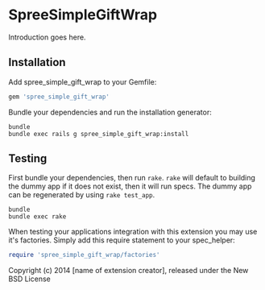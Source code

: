 SpreeSimpleGiftWrap
===================

Introduction goes here.

Installation
------------

Add spree_simple_gift_wrap to your Gemfile:

```ruby
gem 'spree_simple_gift_wrap'
```

Bundle your dependencies and run the installation generator:

```shell
bundle
bundle exec rails g spree_simple_gift_wrap:install
```

Testing
-------

First bundle your dependencies, then run `rake`. `rake` will default to building the dummy app if it does not exist, then it will run specs. The dummy app can be regenerated by using `rake test_app`.

```shell
bundle
bundle exec rake
```

When testing your applications integration with this extension you may use it's factories.
Simply add this require statement to your spec_helper:

```ruby
require 'spree_simple_gift_wrap/factories'
```

Copyright (c) 2014 [name of extension creator], released under the New BSD License
